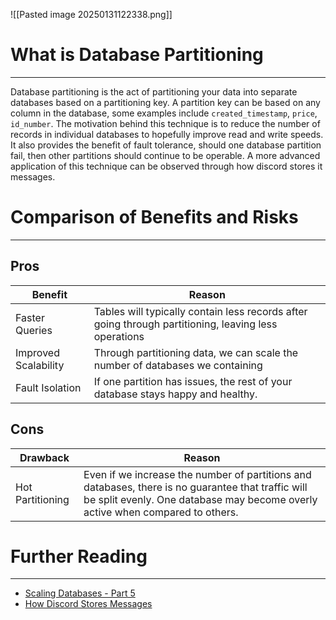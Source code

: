 ![[Pasted image 20250131122338.png]]

# What is Database Partitioning
---
Database partitioning is the act of partitioning your data into separate databases based on a partitioning key. A partition key can be based on any column in the database, some examples include `created_timestamp`, `price`, `id_number`. The motivation behind this technique is to reduce the number of records in individual databases to hopefully improve read and write speeds. It also provides the benefit of fault tolerance, should one database partition fail, then other partitions should continue to be operable. A more advanced application of this technique can be observed through how discord stores it messages.

# Comparison of Benefits and Risks
---
## Pros

| Benefit              | Reason                                                                                               |
| -------------------- | ---------------------------------------------------------------------------------------------------- |
| Faster Queries       | Tables will typically contain less records after going through partitioning, leaving less operations |
| Improved Scalability | Through partitioning data, we can scale the number of databases we containing                        |
| Fault Isolation      | If one partition has issues, the rest of your database stays happy and healthy.                      |

## Cons

| Drawback         | Reason                                                                                                                                                                              |
| ---------------- | ----------------------------------------------------------------------------------------------------------------------------------------------------------------------------------- |
| Hot Partitioning | Even if we increase the number of partitions and databases, there is no guarantee that traffic will be split evenly. One database may become overly active when compared to others. |


# Further Reading
---
* [Scaling Databases - Part 5](https://python.plainenglish.io/scaling-databases-made-simple-part-5-lets-partition-the-data-cf5b62558d43)
* [How Discord Stores Messages](https://discord.com/blog/how-discord-stores-trillions-of-messages)